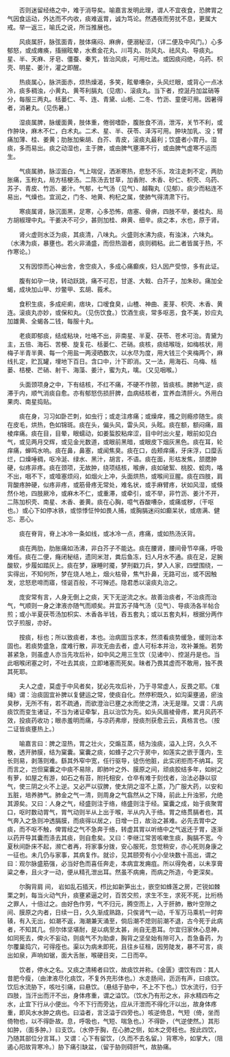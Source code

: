 <!-- { "loadSidebar": true } -->
　　否则迷留经络之中，难于消导矣。喻嘉言发明此理，谓人不宜夜食，恐脾胃之气因食运动，外达而不内收，痰难返胃，诚为笃论。然遇夜而劳扰不息，更属大戒。举一返三，喻氏之说，所当推展也。

　　风痰属肝，脉弦面青，肢体痛闷、麻痹，便溺秘涩，（详二便及中风门。）心多郁怒，或成瘫痪，搐搦眩晕，水煮金花丸、川芎丸、防风丸、祛风丸、导痰丸。星、半、天麻、牙皂、僵蚕、秦艽，皆治风痰，可用吐法。或因痰闷绝，乌药、枳壳、明星、姜汁，灌之即醒。

　　热痰属心，脉洪面赤，烦热燥渴，多笑，眩晕嘈杂，头风烂眼，或背心一点冰冷，痰多稠浊，小黄丸、黄芩利膈丸（见痞）、滚痰丸。当下者，控涎丹加盆硝等分，每服三两丸。栝蒌仁、芩、连、青黛、山栀、二冬、竹沥、童便可用。因暑得者，消暑丸。（见伤暑。）

　　湿痰属脾，脉缓面黄，肢体重，倦弱嗜卧，腹胀食不消，泄泻，关节不利，或作肿块，麻木不仁，白术丸。二术、星、半、茯苓、泽泻可用。肿块加乳、没；臂痛加薄、桂、姜黄；肋胀加柴胡、白芥、青皮，滚痰丸最利；饮盛者小胃丹。湿痰，多而易出。痰之动湿也，主于脾，或由脾气壅滞不行，或由脾气虚寒不运而生。

　　气痰属肺，脉涩面白，气上喘促，洒淅寒热，悲愁不乐，攻注走刺不定，两肋胀痛，玉粉丸，局方桔梗汤。二陈汤去甘草，加香附、木香、砂仁、枳壳、乌药、苏子、青皮、竹沥、姜汁。气郁，七气汤（见气）、越鞠丸（见郁）。痰少而粘连不易出，气燥也。宜润之，门冬、地黄、枸杞之属，使肺气得清肃下行。

　　寒痰属肾，脉沉面黑，足寒，心多恐怖，痞塞、骨痹，四肢不举，姜桂丸、局方胡椒理中丸。干姜决不可少，甚则加桂、麻黄、细辛。痰之本，水也，原于肾。

　　肾火虚则水泛为痰，其痰清，八味丸。火盛则水沸为痰，有浊沫，六味丸。（水沸为痰，暴壅也。若火非涌盛，而但热涸者，痰则稠粘。此二者皆属于热，不作寒论。）

　　又有因惊而心神出舍，舍空痰入，多成心痛癫疾，妇人因产受惊，多有此证。

　　腹有如孕一块，转动跃跳，痛不可忍，甘遂、大戟、白芥子，加朱砂。痛加全蝎，成块加山甲、炒鳖甲、玄胡、莪术。

　　食积生痰，多成疟痢，痞块，口嗳食臭，山楂、神曲、麦芽、枳壳、木香、黄连。滚痰丸亦妙，或保和丸。（见伤饮食。）饮酒生痰，常多呕恶，食不美，妙应丸加雄黄、全蝎各二钱，每服十丸。

　　老痰即郁痰，结成粘块，吐咯不出，非南星、半夏、茯苓、苍术可治。青黛为主，五倍、海石、苦梗、旋复花、栝蒌仁、芒硝。痰核，痰结喉咙，如梅核状，用梅子半青半黄、每一个用盐一两浸晒数次，以水尽为度，用大钱三个夹梅两个，麻线扎定，贮瓦罐，埋地下百日。含口中，汁下即消。又一法，用海石、乌梅、栝蒌、桔梗、芒硝、射干、海藻、姜汁，蜜为丸，噙。（又见咽喉。）

　　头面颈项身之中，下有结核，不红不痛，不硬不作脓，皆痰核。脾肺气逆，痰滞于内，顺气消痰自愈。亦有郁怒伤损肝脾，血病结核者，宜养血清肝火。外用白果肉、南星捣贴。

　　痰在身，习习如卧芒刺，如虫行；或走注疼痛；或燥痒，搔之则瘾疹随生。痰在皮毛，烘热，色如锦斑。痰在头，偏头风，雷头风，头眩。痰在额，额闷痛，眉棱痒痛。痰在目，目晕，眼蠕动，如姜蜇胶粘痒涩，目中时出火星，眼前如见白气，或见两月交辉，或见金光数道，或眼前黑暗，或眼皮下烟灰黑色。痰在耳，轮痒痛，蝉鸣水响。痰在鼻，鼻塞，或闻焦臭。痰在口，齿颊痒痛，牙床浮，口糜舌烂，口燥唾稠，呕冷涎、绿水、黑汁，胡言，不语。痰在面，形枯发焦，颔腮肿硬，似疼非疼。痰在颈项，无故肿，绕项结核，喉痹，痰如破絮、桃胶、蚬肉，咯不出，咽不下，或噎塞烦闷，如烟火上冲，头面烘热，或喉间豆腥。痰在四肢，肩背酸疼肿硬，似疼非疼，或筋骨疼无常处，难名状，或手麻臂疼，状如风湿，或倏然仆地，四肢厥冷，或麻木不仁，或重滞，或牵引，或不举，非竹沥、姜汁不开，二陈加枳壳、南星、木香、姜黄。痰在心胸，噫气吞酸嘈杂，或痛或秽，（干呕也。）或心下如停冰铁，或惊悸怔忡如畏人捕，或胸膈迷闷如癫呆状，或痞满、健忘、恶心。

　　痰在脊背，脊上冰冷一条如线，或冰冷一点，疼痛，或如热汤沃背。

　　痰在两肋，肋胀痛如汤沸，非白芥子不能达。痰在腰肾，腰间骨节卒痛，呼吸难任。痰在二便，癃闭秘结，遗同米泔，粪后鱼冻，妇人月水不通。痰在足，足腕酸软，步履如踏灰上。痰在梦，寐睡时魇，梦刑戳刀兵，梦入人家，四壁围绕，一实得出，不知何所，梦在烧人地上，烟火枯骨，焦气扑鼻，无路可出，或不因触发，忿怒悲啼而寤，怪诞百般，不可殚述。隐君悉以滚痰丸治之。

　　庞安常有言，人身无倒上之痰，天下无逆流之水。故善治痰者，不治痰而治气，气顺则一身之津液亦随气而顺矣。并宜苏子降气汤（见气）、导痰汤各半帖合煎；或小半夏茯苓汤加枳实、木香各半钱，吞五套丸；或以五套丸料，根据分两作饮子煎服，亦好。

　　按痰，标也；所以致痰者，本也。治病固当求本，然须看痰势缓急，缓则治本固也。若痰势盛急，度难行散，非攻无由去者，虚人可标本并治，攻补兼施。若势甚紧急，则虽虚人亦当先攻后补，如中风之用三生饮（见诸中）、控涎丹是也。当此咽喉闭塞之时，不吐去其痰，立即堵塞而死矣。昧者乃畏其虚而不敢用，独不畏其死耶。

　　夫人之虚，莫虚于中风者矣，犹必先攻后补，乃于寻常虚人，反畏之耶。《准绳》谓：治痰固宜补脾以复健运之常，使痰自化。然停积既久，如沟渠壅遏，瘀浊臭秽，无所不有，若不疏通，而欲澄治已壅之水而使之清，决无是理。又谓：凡病痰饮而变生诸证，不当为诸证牵掣，且以治饮为先。如头风眉棱骨疼，累月风药不效，投痰药收功；眼赤羞明而痛，与凉药弗瘳，授痰剂获愈云云，真格言也。（按二证皆痰壅热上。）

　　喻嘉言曰：脾之湿热，胃之壮火，交煽互蒸，结为浊痰，溢入上窍，久久不散，透开肺膜，结为窠囊。窠囊之痰，如蜂子之穴于房中，如莲实之嵌于蓬内，生长则易，剥落则难。繇其外窄中宽，任行驱导，徒伤他脏，此实闭拒而不纳耳。究而言之，岂但窠囊之中痰不易除，即肺叶之外、膜原之间，顽痰胶结多年，如树之有萝，如屋之有游，如石之有苔，附托相安，仓卒有难于刻伐者，治法必静以驭气，使三阴之火不上逆。又必严以驭脾，使太阴之湿不上蒸，乃广服大药，以安和五脏，培养肺气。肺金之气一清，则周身之气翕然从之下降，前此上升浊邪，允绝其源矣。又曰：人身之气，经盛则注于络，络盛则注于经。窠囊之成，始于痰聚胃口，呕时数动胃气，胃气动则半从上出于喉，半从内入于络。胃之络贯膈者也，其气奔入之急则冲透膈膜，而痰得以居之，日增一日，故治之甚难。必先去胃中之痰，而不呕不触，俾胃经之气不急奔于络，转虚其胃以听络中之气返还于胃，逐渐以药开导其囊而涤去其痰，则自愈矣。又曰：李继江常苦咳嗽生痰，胸膈不宽。今夏秋间卧床不起，濒亡者再，将家事分拨，安心服死，忽觉稍安，亦心死则身康之一征也。未几仍与家事，其病复作。就诊，见其颐旁有小小垒块数十高出，谓之曰：观尔脉盛筋强，必当好色而喜任奔走，本病宜发痈疽。所以得免者，以未享膏粱之奉，且火才一动，便从精孔泄出耳。然虽不病痈，而病之所造，今更深矣。

　　尔胸背肩 间， 岩如乱石插天，栉比如新笋出土，嵌空如蜂莲之房，芒锐如棘栗之刺，每当火动气升，痰壅紧逼之时，百苦交煎，求生不生，求死不死，比桁杨之罪人，十倍过之。由好色作劳，气不归元，腾空而上，入于肝肺，散叶空隙之间、膜原之内者，日续一日，久久渐成熟路，只俟肾气一动，千军万马乘机一时奔辏，有入无出，如潮不返，海潮兼天涌至，倘后潮不熄则前潮不退，古今死于此病者，不知其几。但尔体坚堪耐，是以病至太甚，尚自无患耳。尔宜归家休心息神，如同死去，俾火不妄动，则痰气不为助虐，胸背之坚垒始有隙可入，吾急备药，为尔覆巢捣穴，可得痊也。渠以为病未即死，且往乡征租，因劳陡发，暴不可言，痰出如泉，声响如锯，面大舌胀，喉硬目突，二日而卒。

　　饮者，停水之名。又痰之清稀者曰饮，故痰饮并称。《金匮》谓饮有四：其人昔肥今瘦，（由津液尽化痰饮，不复外充形体也。）水走肠间，沥沥有声，曰痰饮。饮后水流胁下，咳吐引痛，曰悬饮。（悬结于胁中，不上不下也。）饮水流行，归于四肢，当汗出而汗不出，身体疼重，谓之溢饮。（饮水乃有形之水，非水精四布之水，止宜下行从小便出。今不下行而旁达，应从汗泄而不得化汗以出，故身体疼重，即风水水肿之病也。曰溢者，言泛溢于四旁也。）咳逆倚息，气短（倚，坐而倚物也，以不得卧故。息，呼吸也，气短、喘急也。）不得卧，（气逆使然。）其形如肿，（面多肿。）曰支饮。（水停于胸，在心肺之侧，如木之旁枝也。按此四饮，乃随其部位分言耳。）又谓：心下有留饮，（久而不去名留。）背寒冷，如掌大，（阻遏心阳故背寒冷。）胁下痛引缺盆，（留于胁则碍肝气，故胁痛。

